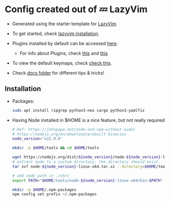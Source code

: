 # Config created out of 💤 LazyVim

* Generated using the starter template for [LazyVim](https://github.com/LazyVim/LazyVim).
* To get started, check [lazyvim installation](https://lazyvim.github.io/installation).

* Plugins installed by default can be accessed [here](https://www.lazyvim.org/plugins).
  * For info about Plugins, check [this](https://lazy.folke.io/spec) and [this](http://www.lazyvim.org/configuration/plugins)

* To view the default keymaps, check [check this](https://www.lazyvim.org/keymaps#general).
* Check [docs folder](/docs/Good_to_know.md) for different tips & tricks!

## Installation

* Packages:

  ```sh
  sudo apt install ripgrep python3-neo cargo python3-yamlfix
  ```

* Having Node installed in $HOME is a nice feature, but not really required

  ```bash
  # Ref: https://johnpapa.net/node-and-npm-without-sudo/
  # https://nodejs.org/en/download/prebuilt-binaries
  node_version='v22.9.0'

  mkdir -p $HOME/tools && cd $HOME/tools

  wget https://nodejs.org/dist/${node_version}/node-${node_version}-linux-x64.tar.xz
  # extract node to a custom directory, the directory should exist.
  tar xvf node-${node_version}-linux-x64.tar.xz --directory=$HOME/tools

  # add node path in .zshrc
  export PATH="$HOME/tools/node-${node_version}-linux-x64/bin:$PATH"

  mkdir -p $HOME/.npm-packages
  npm config set prefix ~/.npm-packages
  ```
